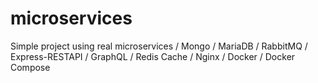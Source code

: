 # microservices
Simple project using real microservices / Mongo / MariaDB / RabbitMQ / Express-RESTAPI / GraphQL / Redis Cache / Nginx / Docker / Docker Compose
